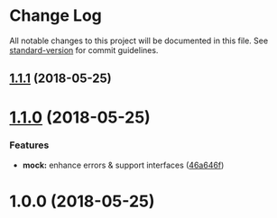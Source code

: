 # Change Log

All notable changes to this project will be documented in this file. See [standard-version](https://github.com/conventional-changelog/standard-version) for commit guidelines.

<a name="1.1.1"></a>
## [1.1.1](https://github.com/smooth-code/fraql/compare/v1.1.0...v1.1.1) (2018-05-25)



<a name="1.1.0"></a>
# [1.1.0](https://github.com/smooth-code/loadable-components/compare/v1.0.0...v1.1.0) (2018-05-25)


### Features

* **mock:** enhance errors & support interfaces ([46a646f](https://github.com/smooth-code/loadable-components/commit/46a646f))



<a name="1.0.0"></a>
# 1.0.0 (2018-05-25)
